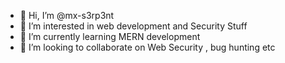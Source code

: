 - 👋 Hi, I’m @mx-s3rp3nt
- 👀 I’m interested in web development and Security Stuff
- 🌱 I’m currently learning MERN development
- 💞️ I’m looking to collaborate on Web Security , bug hunting etc 


<!---
mx-s3rp3nt/mx-s3rp3nt is a ✨ special ✨ repository because its `README.md` (this file) appears on your GitHub profile.
You can click the Preview link to take a look at your changes.
--->
